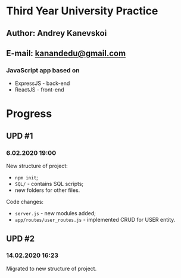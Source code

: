 # Third Year University Practice
## Author: Andrey Kanevskoi
## E-mail: kanandedu@gmail.com
### JavaScript app based on 
* ExpressJS - back-end
* ReactJS - front-end
# Progress
## UPD #1 
### 6.02.2020 19:00
New structure of project:
* ```npm init```;
* ```SQL/``` - contains SQL scripts;
* new folders for other files.

Code changes:
* ```server.js``` - new modules added;
* ```app/routes/user_routes.js``` - implemented CRUD for USER entity.

## UPD #2
### 14.02.2020 16:23
Migrated to new structure of project.